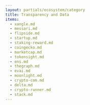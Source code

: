 ```yaml
---
layout: partials/ecosystem/category
title: Transparency and Data
items:
  - xangle.md
  - messari.md
  - flipside.md
  - startup.md
  - staking-reward.md
  - coingecko.md
  - marketcap.md
  - tokensight.md
  - ens.md
  - thegraph.md
  - evai.md
  - moonlight.md
  - crypto-com.md
  - delta.md
  - crypto-runner.md
  - stack.md
---
```

